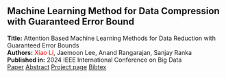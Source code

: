 ## Machine Learning Method for Data Compression with Guaranteed Error Bound
<div class="publication-card">
    <strong>Title:</strong> Attention Based Machine Learning Methods for Data Reduction with Guaranteed Error Bounds<br>
    <strong>Authors:</strong> <span style="color: red;">Xiao Li</span>, Jaemoon Lee, Anand Rangarajan, Sanjay Ranka<br>
    <strong>Published in:</strong> 2024 IEEE International Conference on Big Data<br>
    <div class="publication-links">
        <a href="#" class="btn">Paper</a>
        <a href="#" class="btn">Abstract</a>
        <a href="#" class="btn">Project page</a>
        <a href="#" class="btn">Bibtex</a>
    </div>
</div>
